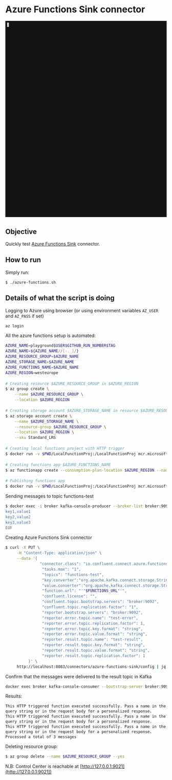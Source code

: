 # Azure Functions Sink connector

![asciinema](https://github.com/vdesabou/gifs/blob/master/connect/connect-azure-functions-sink/asciinema.gif?raw=true)

## Objective

Quickly test [Azure Functions Sink](https://docs.confluent.io/current/connect/kafka-connect-azure-functions/index.html#quick-start) connector.




## How to run

Simply run:

```
$ ./azure-functions.sh
```

## Details of what the script is doing

Logging to Azure using browser (or using environment variables `AZ_USER` and `AZ_PASS` if set)

```bash
az login
```

All the azure functions setup is automated:

```bash
AZURE_NAME=playground$USER$GITHUB_RUN_NUMBER$TAG
AZURE_NAME=${AZURE_NAME//[-._]/}
AZURE_RESOURCE_GROUP=$AZURE_NAME
AZURE_STORAGE_NAME=$AZURE_NAME
AZURE_FUNCTIONS_NAME=$AZURE_NAME
AZURE_REGION=westeurope

# Creating resource $AZURE_RESOURCE_GROUP in $AZURE_REGION
$ az group create \
    --name $AZURE_RESOURCE_GROUP \
    --location $AZURE_REGION

# Creating storage account $AZURE_STORAGE_NAME in resource $AZURE_RESOURCE_GROUP
$ az storage account create \
    --name $AZURE_STORAGE_NAME \
    --resource-group $AZURE_RESOURCE_GROUP \
    --location $AZURE_REGION \
    --sku Standard_LRS

# Creating local functions project with HTTP trigger
$ docker run -v $PWD/LocalFunctionProj:/LocalFunctionProj mcr.microsoft.com/azure-functions/node:3.0-node12-core-tools bash -c "func init LocalFunctionProj --javascript && cd LocalFunctionProj && func new --name HttpExample --template \"HTTP trigger\""

# Creating functions app $AZURE_FUNCTIONS_NAME
$ az functionapp create --consumption-plan-location $AZURE_REGION --name $AZURE_FUNCTIONS_NAME --resource-group $AZURE_RESOURCE_GROUP --runtime node --storage-account $AZURE_STORAGE_NAME --runtime-version 10 --functions-version 3

# Publishing functions app
$ docker run -v $PWD/LocalFunctionProj:/LocalFunctionProj mcr.microsoft.com/azure-functions/node:3.0-node12-core-tools bash -c "az login -u \"$AZ_USER\" -p \"$AZ_PASS\" && cd LocalFunctionProj && func azure functionapp publish \"$AZURE_FUNCTIONS_NAME\""
```

Sending messages to topic functions-test

```bash
$ docker exec -i broker kafka-console-producer --broker-list broker:9092 --topic functions-test --property parse.key=true --property key.separator=, << EOF
key1,value1
key2,value2
key3,value3
EOF
```

Creating Azure Functions Sink connector

```bash
$ curl -X PUT \
     -H "Content-Type: application/json" \
     --data '{
               "connector.class": "io.confluent.connect.azure.functions.AzureFunctionsSinkConnector",
                "tasks.max": "1",
                "topics": "functions-test",
                "key.converter":"org.apache.kafka.connect.storage.StringConverter",
                "value.converter":"org.apache.kafka.connect.storage.StringConverter",
                "function.url": "'"$FUNCTIONS_URL"'",
                "confluent.license": "",
                "confluent.topic.bootstrap.servers": "broker:9092",
                "confluent.topic.replication.factor": "1",
                "reporter.bootstrap.servers": "broker:9092",
                "reporter.error.topic.name": "test-error",
                "reporter.error.topic.replication.factor": 1,
                "reporter.error.topic.key.format": "string",
                "reporter.error.topic.value.format": "string",
                "reporter.result.topic.name": "test-result",
                "reporter.result.topic.key.format": "string",
                "reporter.result.topic.value.format": "string",
                "reporter.result.topic.replication.factor": 1
          }' \
     http://localhost:8083/connectors/azure-functions-sink/config | jq .
```

Confirm that the messages were delivered to the result topic in Kafka

```bash
docker exec broker kafka-console-consumer --bootstrap-server broker:9092 --topic test-result --from-beginning --max-messages 3
```

Results:

```
This HTTP triggered function executed successfully. Pass a name in the query string or in the request body for a personalized response.
This HTTP triggered function executed successfully. Pass a name in the query string or in the request body for a personalized response.
This HTTP triggered function executed successfully. Pass a name in the query string or in the request body for a personalized response.
Processed a total of 3 messages
```

Deleting resource group:

```bash
$ az group delete --name $AZURE_RESOURCE_GROUP --yes
```

N.B: Control Center is reachable at [http://127.0.0.1:9021](http://127.0.0.1:9021])
